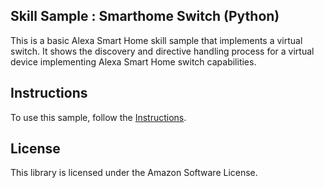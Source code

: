 ## Skill Sample : Smarthome Switch (Python)

This is a basic Alexa Smart Home skill sample that implements a virtual switch. It shows the discovery and directive handling process for a virtual device implementing Alexa Smart Home switch capabilities.

## Instructions
To use this sample, follow the [Instructions](instructions/README.md).

## License

This library is licensed under the Amazon Software License.
